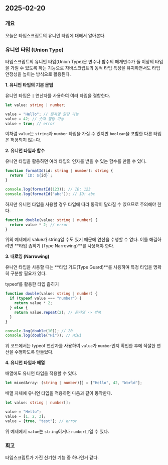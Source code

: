 ## 2025-02-20

### 개요

오늘은 타입스크립트의 유니언 타입에 대해서 알아본다.

### 유니언 타입 (Union Type)

타입스크립트의 유니언 타입(Union Type)은 변수나 함수의 매개변수가 둘 이상의 타입을 가질 수 있도록 하는 기능으로 자바스크립트의 동적 타입 특성을 유지하면서도 타입 안정성을 높이는 방식으로 활용된다.

**1. 유니언 타입의 기본 문법**

유니언 타입은 `|` 연산자를 사용하여 여러 타입을 결합한다.

```typescript
let value: string | number;

value = "Hello"; // 문자열 할당 가능
value = 42; // 숫자 할당 가능
value = true; // error
```

이처럼 `value`는 `string`과 `number` 타입을 가질 수 있지만 `boolean`을 포함한 다른 타입은 허용되지 않는다.

**2. 유니언 타입과 함수**

유니언 타입을 활용하면 여러 타입의 인자를 받을 수 있는 함수를 만들 수 있다.

```typescript
function formatId(id: string | number): string {
  return `ID: ${id}`;
}

console.log(formatId(123)); // ID: 123
console.log(formatId("abc")); // ID: abc
```

하지만 유니언 타입을 사용할 경우 타입에 따라 동작이 달라질 수 있으므로 주의해야 한다.

```typescript
function double(value: string | number) {
  return value * 2; // error
}
```

위의 예제에서 value가 string일 수도 있기 때문에 연산을 수행할 수 없다. 이를 해결하려면 **타입 좁히기 (Type Narrowing)**를 사용해야 한다.

**3. 내로잉 (Narrowing)**

유니언 타입을 사용할 때는 **타입 가드(Type Guard)**를 사용하여 특정 타입을 명확히 구분할 필요가 있다.

typeof를 활용한 타입 좁히기

```typescript
function double(value: string | number) {
  if (typeof value === "number") {
    return value * 2;
  } else {
    return value.repeat(2); // 문자열 -> 반복
  }
}

console.log(double(10)); // 20
console.log(double("Hi")); // HiHi
```

위 코드에서는 typeof 연산자를 사용하여 `value`가 `number`인지 확인한 후에 적절한 연산을 수행하도록 만들었다.

**4. 유니언 타입과 배열**

배열에도 유니언 타입을 적용할 수 있다.

```typescript
let mixedArray: (string | number)[] = ["Hello", 42, "World"];
```

배열 자체에 유니언 타입을 적용하면 다음과 같이 동작한다.

```typescript
let value: string | number[];

value = "Hello";
value = [1, 2, 3];
value = [true, "test"]; // error
```

위 예제에서 `value`는 `string`이거나 `number[]`일 수 있다.

### 회고

타입스크립트가 가진 신기한 기능 중 하나인거 같다.
